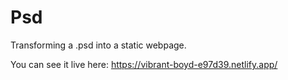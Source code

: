 # Psd

Transforming a .psd into a static webpage.


You can see it live here: https://vibrant-boyd-e97d39.netlify.app/
